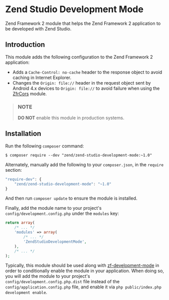 Zend Studio Development Mode
============================

Zend Framework 2 module that helps the Zend Framework 2 application to be developed with Zend Studio.

Introduction
------------

This module adds the following configuration to the Zend Framework 2 application:
* Adds a `Cache-Control: no-cache` header to the response object to avoid caching in Internet Explorer.
* Changes the `Origin: file://` header in the request object sent by Android 4.x devices to `Origin: file://` to avoid failure when using the [ZfrCors](https://github.com/zf-fr/zfr-cors) module.

> ### NOTE
>
> **DO NOT** enable this module in production systems.

Installation
------------

Run the following `composer` command:

```console
$ composer require --dev "zend/zend-studio-development-mode:~1.0"
```

Alternately, manually add the following to your `composer.json`, in the `require` section:

```javascript
"require-dev": {
    "zend/zend-studio-development-mode": "~1.0"
}
```

And then run `composer update` to ensure the module is installed.

Finally, add the module name to your project's `config/development.config.php` under the `modules`
key:

```php
return array(
    /* ... */
    'modules' => array(
        /* ... */
        'ZendStudioDevelopmentMode',
    ),
    /* ... */
);
```

Typically, this module should be used along with
[zf-development-mode](https://github.com/zfcampus/zf-development-mode) in order to conditionally
enable the module in your application. When doing so, you will add the module to your project's
`config/development.config.php.dist` file instead of the `config/application.config.php` file, and
enable it via `php public/index.php development enable`.
